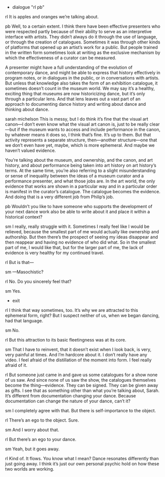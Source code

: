 
+ dialogue "rl pb"

rl It is apples and oranges we’re talking about.

pb Well, to a certain extent. I think there have been effective presenters who were respected partly because of their ability to serve as an interpretive interface with artists. They didn’t always do it through the use of language, or through the creation of catalogues. Sometimes it was through other kinds of platforms that opened up an artist’s work for a public. But people trained in the written form sometimes look at writing as the exclusive mechanism by which the effectiveness of a curator can be measured.

A presenter might have a full understanding of the evolution of contemporary dance, and might be able to express that history effectively in program notes, or in dialogues in the public, or in conversations with artists. But unless that knowledge also takes the form of an exhibition catalogue, it sometimes doesn’t count in the museum world. We may say it’s a healthy, exciting thing that museums are now historicizing dance, but it’s only through a particular lens. And that lens leaves out a vast part of an approach to documenting dance history and writing about dance and thinking about dance.

sarah michelson This is messy, but I do think it’s fine that the visual art canon—I don’t even know what the visual art canon is, just to be really clear—but if the museum wants to access and include performance in the canon, by whatever means it does so, I think that’s fine. It’s up to them. But that activity represents a separate structure, then—another structure—one that we don’t even have yet, maybe, which is more ephemeral. And maybe we haven’t valued evidence.


You’re talking about the museum, and ownership, and the canon, and art history, and about performance being taken into art history on art history’s terms. At the same time, you’re also referring to a slight misunderstanding or sense of inequality between the ideas of a museum curator and a performance presenter, and what those jobs are. In the art world, the only evidence that works are shown in a particular way and in a particular order is manifest in the curator’s catalogue. The catalogue becomes the evidence. And doing that is a very different job from Philip’s job.

pb Wouldn’t you like to have someone who supports the development of your next dance work also be able to write about it and place it within a historical context?

sm I really, really struggle with it. Sometimes I really feel like I would be relieved, because the smallest part of me would actually like ownership and authorship. But then there’s the prospect of seeing my ideas disappear and then reappear and having no evidence of who did what. So in the smallest part of me, I would like that, but for the larger part of me, the lack of evidence is very healthy for my continued travel.

rl But is that—

sm —Masochistic?

rl No. Do you sincerely feel that?

sm Yes.

+ exit

rl I think that way sometimes, too. It’s why we are attracted to this ephemeral form, right? But I suspect neither of us, when we began dancing, had that language.

sm No.

rl But this attraction to its basic fleetingness was at its core.

sm That I have to reinvent, that it doesn’t exist when I look back, is very, very painful at times. And I’m hardcore about it. I don’t really have any video. I feel afraid of the distillation of the moment into form. I feel really afraid of it.

rl But someone just came in and gave us some catalogues for a show none of us saw. And since none of us saw the show, the catalogues themselves become the thing—evidence. They can be signed. They can be given away as gifts. I see that as something other than what you’re talking about, Sarah. It’s different from documentation changing your dance. Because documentation can change the nature of your dance, can’t it?

sm I completely agree with that. But there is self-importance to the object.

rl There’s an ego to the object. Sure.

sm And I worry about that.

rl But there’s an ego to your dance.

sm Yeah, but it goes away.

rl Kind of. It flows. You know what I mean? Dance resonates differently than just going away. I think it’s just our own personal psychic hold on how these two worlds are working.
